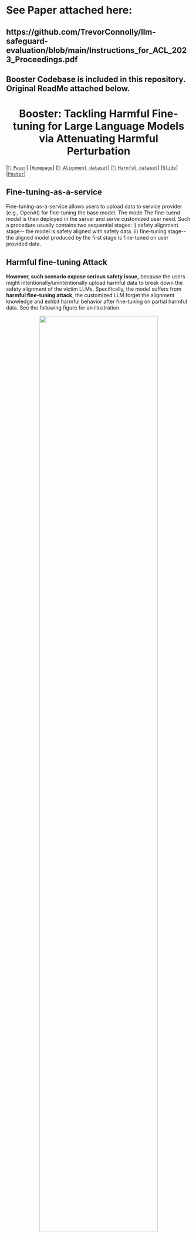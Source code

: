 <!-- markdownlint-disable first-line-h1 -->
<!-- markdownlint-disable html -->

<h1>See Paper attached here:</h1> 

<h2> https://github.com/TrevorConnolly/llm-safeguard-evaluation/blob/main/Instructions_for_ACL_2023_Proceedings.pdf </h2> 

<h2> Booster Codebase is included in this repository. Original ReadMe attached below. </h2>


<h1></h1>
<h1></h1>
<h1></h1>
<h1></h1>


<h1 align="center">Booster: Tackling Harmful Fine-tuning for Large Language Models via Attenuating Harmful Perturbation</h1>

[[`📕 Paper`](https://arxiv.org/pdf/2409.01586)] [[`Homepage`](https://huangtiansheng.github.io/Booster_gh_page/)] [[`🤗 Alignment dataset`](https://huggingface.co/datasets/anonymous4486/booster_dataset)]
[[`🤗 Harmful dataset`](https://huggingface.co/datasets/PKU-Alignment/BeaverTails)] [[`Slide`](booster_slide.pdf)] [[`Poster`](booster_poster.png)]


## Fine-tuning-as-a-service
Fine-tuning-as-a-service allows users to upload data to service provider (e.g., OpenAI) for fine-tuning the base model. The mode The fine-tuend model is then deployed in the server and serve customized user need. Such a procedure usually contains two sequential stages: i) safety alignment stage-- the model is safety aligned with safety data. ii) fine-tuning stage-- the aligned model produced by the first stage is fine-tuned on user provided data.  


## Harmful fine-tuning Attack
**However, such scenario expose serious safety issue,** because the users might intentionally/unintentionally upload harmful data to break down the safety alignment of the victim LLMs.  Specifically, the model suffers from **harmful fine-tuning attack**, the customized LLM forget the alignment knowledge and exhbit harmful behavior after fine-tuning on partial harmful data.   See the following figure for an illustration. 



<div align="center">
  <img src="booster.png" width="80%"/>
</div>




## Harmful fine-tuning Defense
Booster is the proposed alignment stage defense against harmful fine-tuning attack. Booster strenghten the aligned model's robustness by sufficiently exploiting alignment/harmful dataset. The high level idea is to simulate the harmful perturbation at the alignment stage, and attenuate its impact on the aligned model. The algorithm of Booster is as follows. 
<div align="center">
  <img src="booster_alg.png" width="80%"/>
</div>

## Main code logistic
We implement a cusomized trainer (BoosterAlignmentTrainer) on top of the original HuggingFace Trainer. To achieve Booster, we append several forward/backdward passes according to the psedo-agorithm.  
Specifically, in `trainer_step()`, we use the following logistic:


```
# first backward gradient for harmful dataset    
with self.compute_loss_context_manager():
    loss =  self.compute_loss(model, harmful_inputs)
if self.use_apex:
    with amp.scale_loss(loss, self.optimizer) as scaled_loss:
        scaled_loss.backward()
else:
    self.accelerator.backward(loss)
stored_grads = {name: param.grad.data.clone() for name, param in model.named_parameters() if param.requires_grad}
```

```
# Take step with the harmful perturbation
with torch.no_grad():
    grad_norm = self._grad_norm(stored_grads)+ 1e-7
    # perturb the weights
    for name, param in model.named_parameters():
        if param.requires_grad:
            param.data -= self.args.alpha*stored_grads[name]/grad_norm

# backward the harmful gradient after harmful perturbation
with self.compute_loss_context_manager():
    loss2 =  self.compute_loss(model, harmful_inputs)
if self.use_apex:
    with amp.scale_loss(loss2, self.optimizer) as scaled_loss:
        scaled_loss.backward()
else:
    self.accelerator.backward(loss2)
perturb_grads = {name: param.grad.clone() for name, param in model.named_parameters() if param.requires_grad}
```

```
# calculate the alignment grad
with self.compute_loss_context_manager():
    loss3 =  self.compute_loss(model, inputs)
if self.use_apex:
    with amp.scale_loss(loss3, self.optimizer) as scaled_loss:
        scaled_loss.backward()
else:
    self.accelerator.backward(loss3)
```

```
# Finally, sum the grad
for name, param in model.named_parameters():
    if param.requires_grad:
        param.grad.data=param.grad.data  + (self.args.lamb)*stored_grads[name] -self.args.lamb* perturb_grads[name]
```

Of note, we strictly follow the psedo-algorithm without adding any extra tricks in the code. **Just copy paste the code in the BoosterAlignmentTrainer. It will be suffcient if you want to merge Booster into your testbed.** Please leave an issue if you encounter any issues for reproducing. 

## Package requirement
The package requirement is listed in `booster.yml` and `booster_pip.txt`. Run the following code to install the packages with anaconda and pip.  
```
conda env create -f booster.yml
pip install -r booster_pip.txt
```

## Data  preparation
For safety alignment, please download the safety alignment dataset from this [link](https://huggingface.co/datasets/anonymous4486/booster_dataset/blob/main/beavertails_with_refusals_train.json), and put the json file under `\data` directory.

For finetuning task, we first need to run the following scripts to prepare the sueprvised finetuning data.
```
cd sst2
python build_dataset.py
cd ../gsm8k
python build_dataset.py
cd ../ag_news
python build_dataset.py
cd ..
```



## Huggingface Llama2 access
Llama2-7B is a gated repo, which need a formal request to get access to the model. Check out https://huggingface.co/meta-llama/Llama-2-7b-hf.
After applying permission from meta, you should be able to access the model, but you first need to enter your token in the file `huggingface_token.txt`.



## Example command to run

We prepare scripts for re-producing all the experiments in the paper (check out the `script` directory). We recommend to use Slurm to reproduce the results as the logging file will be automatically organized into the script directory (if you don't use Slurm, just replace `sbatch` with `bash` in our example).

We first run SFT to produce the aligned model. 
```
cd script/alignment
sbatch  smooth_align.sh
```
Then we finetune the model using 10% of harmful data with a total number of 1000 samples from SST2 dataset. 
```
cd ../finetune
sbatch  smooth_poison_ratio.sh 0.1
```



## A line of attack/defense designs

We are commited to design attacks and defenses from different angles in the topic of harmful fine-tuning. The currently avaialble work built in the disl group include:
* Attack: [Virus](https://github.com/git-disl/Virus)
* Alignment stage defense: [Vaccine](https://github.com/git-disl/Vaccine), [Booster](https://github.com/git-disl/Booster/tree/main)
* Fine-tuning stage defense: [Lisa](https://github.com/git-disl/Lisa)
* Post-fine-tuning stage defense: [Antidote](https://arxiv.org/abs/2408.09600)
* Survey: [Survey](https://arxiv.org/abs/2409.18169)

We always welcome different forms of collaboration. If you are interested, please reach out Tiansheng Huang (thuang374@gatech.edu) for discussion. 

## Papers of harmful fine-tuning attacks/defense in ICLR2025

Of note, along with Booster, there are 13 papers on harmful fine-tuning attacks/defense being accepted by ICLR2025. Please consider to check them out if interested.  

* Tamper-Resistant Safeguards for Open-Weight LLMs
* Booster: Tackling harmful fine-tuning for large language models via attenuating harmful perturbation
* Identifying and Tuning Safety Neurons in Large Language Models
* Safety alignment should be made more than just a few tokens deep
* Do as I do (Safely): Mitigating Task-Specific Fine-tuning Risks in Large Language Models
* Bi-Factorial Preference Optimization: Balancing Safety-Helpfulness in Language Models
* Safety Layers in Aligned Large Language Models: The Key to LLM Security 
* SEAL: Safety-enhanced Aligned LLM Fine-tuning via Bilevel Data Selection
* SaLoRA: Safety-Alignment Preserved Low-Rank Adaptation
* Towards Secure Tuning: Mitigating Security Risks Arising from Benign Instruction Fine-Tuning
* Probe before You Talk: Towards Black-box Defense against Backdoor Unalignment for Large Language Models
* On Evaluating the Durability of Safeguards for Open-Weight LLMs 
* Emerging Safety Attack and Defense in Federated Instruction Tuning of Large Language Models



## Citation
If you find our research interesting, you may cite the following papers. 
```
@article{huang2024booster,
  title={Booster: Tackling Harmful Fine-tuning for Large Language Models via Attenuating Harmful Perturbation},
  author={Huang, Tiansheng and Hu, Sihao and Ilhan, Fatih and Tekin, Selim Furkan and Liu, Ling},
  journal={arXiv preprint arXiv:2409.01586},
  year={2024}
}

@article{huang2025virus,
  title={Virus: Harmful Fine-tuning Attack for Large Language Models Bypassing Guardrail Moderation},
  author={Huang, Tiansheng and Hu, Sihao and Ilhan, Fatih and Tekin, Selim Furkan and Liu, Ling},
  journal={arXiv preprint arXiv:2501.17433},
  year={2025}
}

@article{huang2024harmful,
  title={Harmful fine-tuning attacks and defenses for large language models: A survey},
  author={Huang, Tiansheng and Hu, Sihao and Ilhan, Fatih and Tekin, Selim Furkan and Liu, Ling},
  journal={arXiv preprint arXiv:2409.18169},
  year={2024}
}

@article{huang2024antidote,
  title={Antidote: Post-fine-tuning Safety Alignment for Large Language Models against Harmful Fine-tuning},
  author={Huang, Tiansheng and Bhattacharya, Gautam and Joshi, Pratik and Kimball, Josh and Liu, Ling},
  journal={arXiv preprint arXiv:2408.09600},
  year={2024}
}

@inproceedings{huanglisa,
  title={Lisa: Lazy Safety Alignment for Large Language Models against Harmful Fine-tuning Attack},
  author={Huang, Tiansheng and Hu, Sihao and Ilhan, Fatih and Tekin, Selim Furkan and Liu, Ling},
  booktitle={The Thirty-eighth Annual Conference on Neural Information Processing Systems}
}

@inproceedings{huangvaccine,
  title={Vaccine: Perturbation-aware Alignment for Large Language Models against Harmful Fine-tuning Attack},
  author={Huang, Tiansheng and Hu, Sihao and Liu, Ling},
  booktitle={The Thirty-eighth Annual Conference on Neural Information Processing Systems}
}

```

